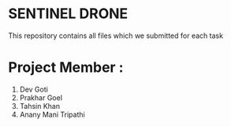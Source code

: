 # SENTINEL DRONE

This repository contains all files which we submitted for each task


# Project Member :
1. Dev Goti
2. Prakhar Goel
3. Tahsin Khan
4. Anany Mani Tripathi
